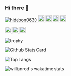 ### Hi there 👋

<p align="left"> 
  <a href="https://github.com/hidebon0630/hidebon0630/">
    <img src="https://komarev.com/ghpvc/?username=hidebon0630" alt="hidebon0630" />
  </a>
  <a href="http://twitter.com/papicosan_6">
    <img height="20" src="https://img.shields.io/twitter/follow/papicosan_6?label=Twitter&logo=twitter&style=flat" />
  </a>
  <a href="https://github.com/hidebon0630">
    <img height="20" src="https://img.shields.io/github/followers/hidebon0630?label=follow&logo=github&style=flat" />
  </a>
  <a href="http://qiita.com/hidebon0630">
    <img height="20" src="https://qiita-badge.apiapi.app/s/hidebon0630/posts.svg" />
  </a>
  <//qiita.com/hidebon0630">
    <img height="20" src="https://qiita-badge.apiapi.app/s/hidebon0630/contributions.svg" />
  </a>
</p>
  
<p align="left"> 
  <a href="https://zenn.dev/hidebon0630">
    <img height="20" src="https://zenn.badge.nikaera.com/s/hidebon0630/likes" />
  </a>
  <a href="https://zenn.dev/hidebon0630">
    <img height="20" src="https://zenn.badge.nikaera.com/s/hidebon0630/followers" />
  </a>
  <a href="https://zenn.dev/hidebon0630">
    <img height="20" src="https://zenn.badge.nikaera.com/s/hidebon0630/articles" />
  </a>
</p>
  
![trophy](https://github-profile-trophy.vercel.app/?username=hidebon0630&theme=onedark)

![GitHub Stats Card](https://github-readme-stats.vercel.app/api?username=hidebon0630)
  
![Top Langs](https://github-readme-stats.vercel.app/api/top-langs/?username=hidebon0630&layout=compact)
  
![willianrod's wakatime stats](https://github-readme-stats.vercel.app/api/wakatime?username=hidebon0630)

<!--
**hidebon0630/hidebon0630** is a ✨ _special_ ✨ repository because its `README.md` (this file) appears on your GitHub profile.

Here are some ideas to get you started:

- 🔭 I’m currently working on ...
- 🌱 I’m currently learning ...
- 👯 I’m looking to collaborate on ...
- 🤔 I’m looking for help with ...
- 💬 Ask me about ...
- 📫 How to reach me: ...
- 😄 Pronouns: ...
- ⚡ Fun fact: ...
-->
